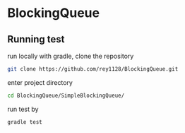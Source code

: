 # BlockingQueue

## Running test

run locally with gradle, clone the repository 
``` bash
git clone https://github.com/rey1128/BlockingQueue.git
```
enter project directory
``` bash
cd BlockingQueue/SimpleBlockingQueue/
```
run test by
```bash
gradle test
```
